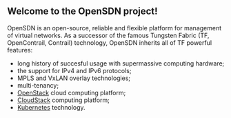 ## Welcome to the OpenSDN project!

OpenSDN is an open-source, reliable and flexible platform for management of virtual networks. As a successor of the famous Tungsten Fabric (TF, OpenContrail, Contrail) technology, OpenSDN inherits all of TF powerful features:

- long history of succesful usage with supermassive computing hardware;
- the support for IPv4 and IPv6 protocols;
- MPLS and VxLAN overlay technologies;
- multi-tenancy;
- [OpenStack](https://www.openstack.org) cloud computing platform;
- [CloudStack](https://cloudstack.apache.org) computing platform;
- [Kubernetes](https://kubernetes.io) technology.




<!--

**Here are some ideas to get you started:**

🙋‍♀️ A short introduction - what is your organization all about?
🌈 Contribution guidelines - how can the community get involved?
👩‍💻 Useful resources - where can the community find your docs? Is there anything else the community should know?
🍿 Fun facts - what does your team eat for breakfast?
🧙 Remember, you can do mighty things with the power of [Markdown](https://docs.github.com/github/writing-on-github/getting-started-with-writing-and-formatting-on-github/basic-writing-and-formatting-syntax)
-->
